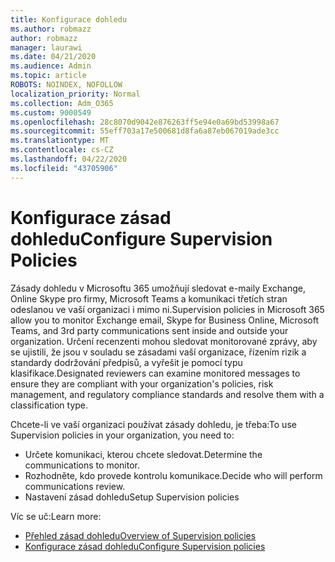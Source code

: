 ```yaml
---
title: Konfigurace dohledu
ms.author: robmazz
author: robmazz
manager: laurawi
ms.date: 04/21/2020
ms.audience: Admin
ms.topic: article
ROBOTS: NOINDEX, NOFOLLOW
localization_priority: Normal
ms.collection: Adm_O365
ms.custom: 9000549
ms.openlocfilehash: 28c8070d9042e876263ff5e94e0a69bd53998a67
ms.sourcegitcommit: 55eff703a17e500681d8fa6a87eb067019ade3cc
ms.translationtype: MT
ms.contentlocale: cs-CZ
ms.lasthandoff: 04/22/2020
ms.locfileid: "43705906"
---
```

# <a name="configure-supervision-policies"></a><span data-ttu-id="18914-102">Konfigurace zásad dohledu</span><span class="sxs-lookup"><span data-stu-id="18914-102">Configure Supervision Policies</span></span>

<span data-ttu-id="18914-103">Zásady dohledu v Microsoftu 365 umožňují sledovat e-maily Exchange, Online Skype pro firmy, Microsoft Teams a komunikaci třetích stran odeslanou ve vaší organizaci i mimo ni.</span><span class="sxs-lookup"><span data-stu-id="18914-103">Supervision policies in Microsoft 365 allow you to monitor Exchange email, Skype for Business Online, Microsoft Teams, and 3rd party communications sent inside and outside your organization.</span></span> <span data-ttu-id="18914-104">Určení recenzenti mohou sledovat monitorované zprávy, aby se ujistili, že jsou v souladu se zásadami vaší organizace, řízením rizik a standardy dodržování předpisů, a vyřešit je pomocí typu klasifikace.</span><span class="sxs-lookup"><span data-stu-id="18914-104">Designated reviewers can examine monitored messages to ensure they are compliant with your organization's policies, risk management, and regulatory compliance standards and resolve them with a classification type.</span></span>

<span data-ttu-id="18914-105">Chcete-li ve vaší organizaci používat zásady dohledu, je třeba:</span><span class="sxs-lookup"><span data-stu-id="18914-105">To use Supervision policies in your organization, you need to:</span></span>

- <span data-ttu-id="18914-106">Určete komunikaci, kterou chcete sledovat.</span><span class="sxs-lookup"><span data-stu-id="18914-106">Determine the communications to monitor.</span></span>
- <span data-ttu-id="18914-107">Rozhodněte, kdo provede kontrolu komunikace.</span><span class="sxs-lookup"><span data-stu-id="18914-107">Decide who will perform communications review.</span></span>
- <span data-ttu-id="18914-108">Nastavení zásad dohledu</span><span class="sxs-lookup"><span data-stu-id="18914-108">Setup Supervision policies</span></span>

<span data-ttu-id="18914-109">Víc se uč:</span><span class="sxs-lookup"><span data-stu-id="18914-109">Learn more:</span></span>

- [<span data-ttu-id="18914-110">Přehled zásad dohledu</span><span class="sxs-lookup"><span data-stu-id="18914-110">Overview of Supervision policies</span></span>](https://docs.microsoft.com/office365/securitycompliance/supervision-policies)
- [<span data-ttu-id="18914-111">Konfigurace zásad dohledu</span><span class="sxs-lookup"><span data-stu-id="18914-111">Configure Supervision policies</span></span>](https://docs.microsoft.com/office365/securitycompliance/configure-supervision-policies)
